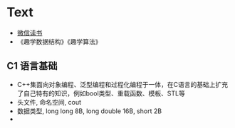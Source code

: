 
# Text
- [微信读书](https://weread.qq.com/web/reader/5f2320c0725a69455f288ddkc81322c012c81e728d9d180)
- 《趣学数据结构》《趣学算法》
## C1 语言基础
- C++集面向对象编程、泛型编程和过程化编程于一体，在C语言的基础上扩充了自己特有的知识，例如bool类型、重载函数、模板、STL等
- 头文件, 命名空间, cout
- 数据类型, long long 8B, long double 16B, short 2B
- 